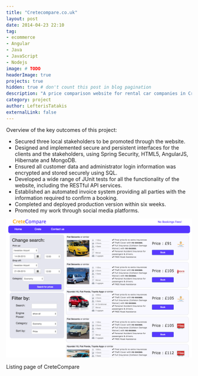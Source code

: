 ```yaml
---
title: "Cretecompare.co.uk"
layout: post
date: 2014-04-23 22:10
tag: 
- ecommerce
- Angular 
- Java
- JavaScript
- Nodejs
image: # TODO
headerImage: true
projects: true
hidden: true # don't count this post in blog pagination
description: "A price comparison website for rental car companies in Crete"
category: project
author: LefterisTatakis
externalLink: false
---
```


Overview of the key outcomes of this project:
- Secured three local stakeholders to be promoted through the website.
- Designed and implemented secure and persistent interfaces for the clients and the stakeholders, using Spring Security, HTML5, AngularJS, Hibernate and MongoDB.
- Ensured all customer data and administrator login information was encrypted and stored securely using SQL.
- Developed a wide range of JUnit tests for all the functionality of the website, including the RESTful API services.
- Established an automated invoice system providing all parties with the information required to confirm a booking.
- Completed and deployed production version within six weeks.
- Promoted my work through social media platforms.



![Markdowm Image][1]
<figcaption class="caption">Listing page of CreteCompare</figcaption>

[1]: /assets/images/cars.png
